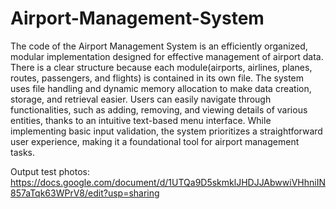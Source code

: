 # Airport-Management-System

The code of the Airport Management System is an efficiently organized, modular implementation designed for effective management of airport data. There is a clear structure because each module(airports, airlines, planes, routes, passengers, and flights) is contained in its own file. The system uses file handling and dynamic memory allocation to make data creation, storage, and retrieval easier. Users can easily navigate through functionalities, such as adding, removing, and viewing details of various entities, thanks to an intuitive text-based menu interface. While implementing basic input validation, the system prioritizes a straightforward user experience, making it a foundational tool for airport management tasks.

Output test photos: 
https://docs.google.com/document/d/1UTQa9D5skmklJHDJJAbwwiVHhniIN857aTqk63WPrV8/edit?usp=sharing

